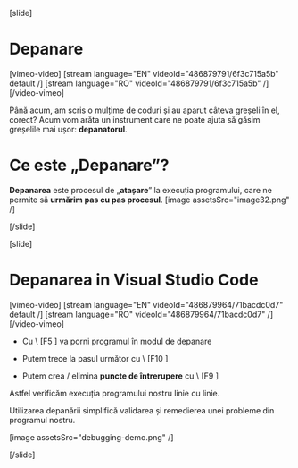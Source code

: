 [slide]
# Depanare

[vimeo-video]
[stream language="EN" videoId="486879791/6f3c715a5b" default /]
[stream language="RO" videoId="486879791/6f3c715a5b"  /]
[/video-vimeo]

Până acum, am scris o mulțime de coduri și au aparut câteva greșeli în el, corect? Acum vom arăta un instrument care ne poate ajuta să găsim greșelile mai ușor: **depanatorul**.

# Ce este „Depanare”?


**Depanarea** este procesul de „**atașare**” la execuția programului, care ne permite să **urmărim pas cu pas procesul**.
[image assetsSrc="image32.png" /]

[/slide]

[slide]

# Depanarea in Visual Studio Code

[vimeo-video]
[stream language="EN" videoId="486879964/71bacdc0d7" default /]
[stream language="RO" videoId="486879964/71bacdc0d7"  /]
[/video-vimeo]


* Cu \ [F5 \] va porni programul în modul de depanare

* Putem trece la pasul următor cu \ [F10 \]

* Putem crea / elimina **puncte de întrerupere** cu \ [F9 \]


Astfel verificăm execuția programului nostru linie cu linie.

Utilizarea depanării simplifică validarea și remedierea unei probleme din programul nostru.


[image assetsSrc="debugging-demo.png" /]

[/slide]

